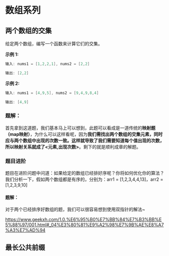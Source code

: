 # 数组系列

## 两个数组的交集

给定两个数组，编写一个函数来计算它们的交集。

**示例 1:**

```c++
输入: nums1 = [1,2,2,1], nums2 = [2,2]

输出: [2,2]
```

**示例 2:**

```c++
输入: nums1 = [4,9,5], nums2 = [9,4,9,8,4]

输出: [4,9]
```

### 题解：

首先拿到这道题，我们基本马上可以想到，此题可以看成是一道传统的**映射题（map映射）**，为什么可以这样看呢，因为**我们需找出两个数组的交集元素，同时应与两个数组中出现的次数一致。这样就导致了我们需要知道每个值出现的次数，所以映射关系就成了<元素,出现次数>**。剩下的就是顺利成章的解题。

### 题目进阶

题目在进阶问题中问道：如果给定的数组已经排好序呢？你将如何优化你的算法？我们分析一下，假如两个数组都是有序的，分别为：arr1 = [1,2,3,4,4,13]，arr2 = [1,2,3,9,10]

#### 题解：

对于两个已经排序好数组的题，我们可以很容易想到使用双指针的解法~

https://www.geekxh.com/1.0.%E6%95%B0%E7%BB%84%E7%B3%BB%E5%88%97/001.html#_04%E3%80%81%E9%A2%98%E7%9B%AE%E8%A7%A3%E7%AD%94

## 最长公共前缀